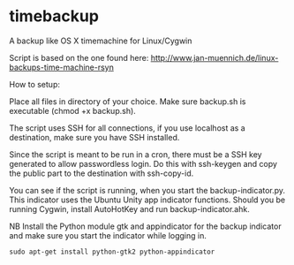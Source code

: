 timebackup
==========

A backup like OS X timemachine for Linux/Cygwin

Script is based on the one found here: http://www.jan-muennich.de/linux-backups-time-machine-rsyn

How to setup:

Place all files in directory of your choice. Make sure backup.sh is executable (chmod +x backup.sh).

The script uses SSH for all connections, if you use localhost as a destination, make sure you have SSH installed.

Since the script is meant to be run in a cron, there must be a SSH key generated to allow passwordless login. Do this with ssh-keygen and copy the public part to the destination with ssh-copy-id.

You can see if the script is running, when you start the backup-indicator.py. This indicator uses the Ubuntu Unity app indicator functions. Should you be running Cygwin, install AutoHotKey and run backup-indicator.ahk.

NB Install the Python module gtk and appindicator for the backup indicator and make sure you start the indicator while logging in.

```sudo apt-get install python-gtk2 python-appindicator```
